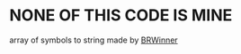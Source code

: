# NONE OF THIS CODE IS MINE

array of symbols to string made by [BRWinner](https://github.com/brwinner5350)
